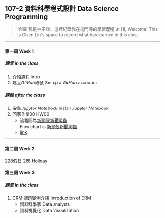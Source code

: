 ## 107-2 資料科學程式設計 Data Science Programming

> 哈囉! 我是林子謙，這裡紀錄我在這門課的學習歷程  \n
 Hi, Welcome! This is Chien Lin's space to record what has learned in this class.
___

#### **第一周 Week 1**
##### 課堂 in the class
   1. 介紹課程 intro
   2. 建立*GitHub*帳號 Set up a *GitHub* accoount

##### 課餘 after the class
   1. 安裝*Jupyter Notebook* Install *Jupyter Notebook*
   2. 回家作業00 HW00
      - 流程圖為[新頭殼新聞爬蟲](https://github.com/MiccWan/Political-News-Analysis/blob/master/crawler/new_talk_crawler.ipynb)  
      Flow chart is [新頭殼新聞爬蟲](https://github.com/MiccWan/Political-News-Analysis/blob/master/crawler/new_talk_crawler.ipynb)
      - [link](https://github.com/AtwoLin/DataScienceProgramming/blob/master/HW00/HW00.png)
---

#### **第二周 Week 2**
228假日 288 Holiday

#### **第三周 Week 3** 
##### 課堂 in the class
   1. CRM 議題實例介紹  introduction of CRM 
      - 資料科學家 Data analysts
      - 資料視覺化 Data Visualization
